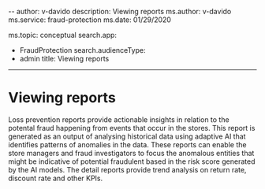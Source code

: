 --
author: v-davido
description: Viewing reports
ms.author: v-davido
ms.service: fraud-protection
ms.date: 01/29/2020

ms.topic: conceptual
search.app: 
  - FraudProtection
search.audienceType:
  - admin
title: Viewing reports

---

# Viewing reports

Loss prevention reports provide actionable insights in relation to the potental fraud happening from events that occur in the stores. This report is generated as an output of analysing historical data using adaptive AI that identifies patterns of anomalies in the data. These reports can enable the store managers and fraud investigators to focus the anomalous entities that might be indicative of potential fraudulent based in the risk score generated by the AI models. The detail reports provide trend analysis on return rate, discount rate and other KPIs.


